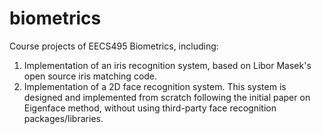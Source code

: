 # biometrics
Course projects of EECS495 Biometrics, including:
1. Implementation of an iris recognition system, based on Libor Masek's open source iris matching code.
2. Implementation of a 2D face recognition system. This system is designed and implemented from scratch following
the initial paper on Eigenface method, without using third-party face recognition packages/libraries.
